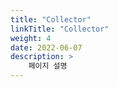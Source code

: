 ```yaml
---
title: "Collector"
linkTitle: "Collector"
weight: 4
date: 2022-06-07
description: >
    페이지 설명
---
```

